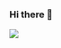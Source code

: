 ### Hi there 👋

<img src="https://capsule-render.vercel.app/api?type=Transparent&color=#dfe3f1&height=300&section=header&text=Welcome&fontSize=90&fontAlignY=38&desc=YOON's%20GitHub%20Profile&descAlignY=51&descAlign=62">

<!--
**baechaeyoon/baechaeyoon** is a ✨ _special_ ✨ repository because its `README.md` (this file) appears on your GitHub profile.

Here are some ideas to get you started:

- 🔭 I’m currently working on ...
- 🌱 I’m currently learning ...
- 👯 I’m looking to collaborate on ...
- 🤔 I’m looking for help with ...
- 💬 Ask me about ...
- 📫 How to reach me: ...
- 😄 Pronouns: ...
- ⚡ Fun fact: ...
-->
